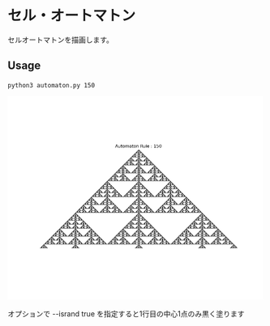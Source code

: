 # セル・オートマトン
セルオートマトンを描画します。
## Usage
```pytohn
python3 automaton.py 150 
```
![](pic/150.png)

オプションで --isrand true を指定すると1行目の中心1点のみ黒く塗ります